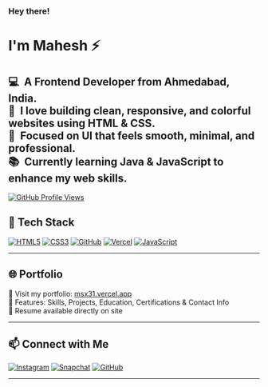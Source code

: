 ### Hey there! 
<h1>I'm Mahesh ⚡</h1>
<h2>
  💻 &nbsp;A Frontend Developer from Ahmedabad, India.<br>
  💚 &nbsp;I love building clean, responsive, and colorful websites using HTML & CSS.<br>
  🎯 &nbsp;Focused on UI that feels smooth, minimal, and professional.<br>
  📚 &nbsp;Currently learning Java & JavaScript to enhance my web skills.
</h2>

<a href="https://github.com/antonkomarev/github-profile-views-counter">
  <img src="https://komarev.com/ghpvc/?username=maheshsthr&style=for-the-badge" alt="GitHub Profile Views" />
</a>

<br>

## 🚀 Tech Stack

[![HTML5](https://img.shields.io/badge/HTML5-e34c26?style=for-the-badge&logo=html5&logoColor=white)](#)
[![CSS3](https://img.shields.io/badge/CSS3-264de4?style=for-the-badge&logo=css3&logoColor=white)](#)
[![GitHub](https://img.shields.io/badge/GitHub-000?style=for-the-badge&logo=github&logoColor=white)](#)
[![Vercel](https://img.shields.io/badge/Vercel-000?style=for-the-badge&logo=vercel&logoColor=white)](#)
[![JavaScript](https://img.shields.io/badge/JavaScript-F7DF1E?style=for-the-badge&logo=javascript&logoColor=black)](#)

---

## 🌐 Portfolio

🔗 Visit my portfolio: [msx31.vercel.app](https://msx31.vercel.app)  
💼 Features: Skills, Projects, Education, Certifications & Contact Info  
📄 Resume available directly on site

---

## 📫 Connect with Me

[![Instagram](https://img.shields.io/badge/@str_mhes-E4405F?style=for-the-badge&logo=instagram&logoColor=white)](https://instagram.com/str_mhes)
[![Snapchat](https://img.shields.io/badge/@str_maheshh-FFFC00?style=for-the-badge&logo=snapchat&logoColor=black)](https://snapchat.com/add/str_maheshh)
[![GitHub](https://img.shields.io/badge/@maheshsthr-181717?style=for-the-badge&logo=github&logoColor=white)](https://github.com/maheshsthr)

---

<!-- Optional: Buy Me a Coffee if you create one -->
<!-- 
## ☕ Support Me
If you like my work, you can support me here:

[![Buy Me a Coffee]()]()
